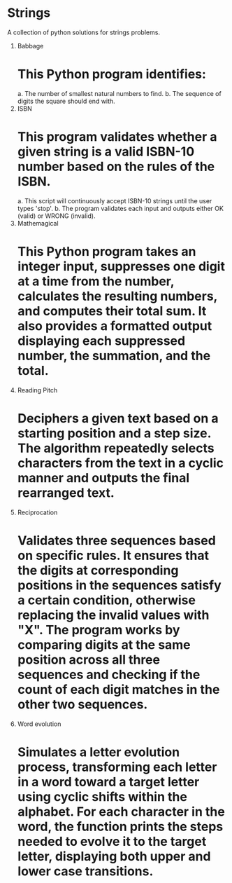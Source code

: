 # Strings
A collection of python solutions for strings problems.
1. Babbage
   # This Python program identifies:
   a. The number of smallest natural numbers to find.
   b. The sequence of digits the square should end with.
2. ISBN
   # This program validates whether a given string is a valid ISBN-10 number based on the rules of the ISBN.
   a. This script will continuously accept ISBN-10 strings until the user types 'stop'.
   b. The program validates each input and outputs either OK (valid) or WRONG (invalid).
3. Mathemagical
   # This Python program takes an integer input, suppresses one digit at a time from the number, calculates the resulting numbers, and computes their total sum. It also provides a formatted output displaying each suppressed number, the summation, and the total.
4. Reading Pitch
   # Deciphers a given text based on a starting position and a step size. The algorithm repeatedly selects characters from the text in a cyclic manner and outputs the final rearranged text.
5. Reciprocation
   # Validates three sequences based on specific rules. It ensures that the digits at corresponding positions in the sequences satisfy a certain condition, otherwise replacing the invalid values with "X". The program works by comparing digits at the same position across all three sequences and checking if the count of each digit matches in the other two sequences.
6. Word evolution
   # Simulates a letter evolution process, transforming each letter in a word toward a target letter using cyclic shifts within the alphabet. For each character in the word, the function prints the steps needed to evolve it to the target letter, displaying both upper and lower case transitions.

